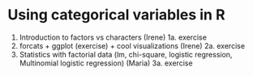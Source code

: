 
<!-- README.md is generated from README.Rmd. Please edit that file -->

# Using categorical variables in R

1.  Introduction to factors vs characters (Irene) 1a. exercise
2.  forcats + ggplot (exercise) + cool visualizations (Irene) 2a.
    exercise
3.  Statistics with factorial data (lm, chi-square, logistic regression,
    Multinomial logistic regression) (Maria) 3a. exercise
